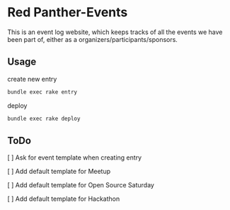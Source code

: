 
# Red Panther-Events

This is an event log website, which keeps tracks of all the events we have been part of, either as a organizers/participants/sponsors. 

## Usage
create new entry

```sh
bundle exec rake entry
```

deploy

```sh
bundle exec rake deploy
```

## ToDo

[ ] Ask for event template when creating entry

[ ] Add default template for Meetup

[ ] Add default template for Open Source Saturday

[ ] Add default template for Hackathon


